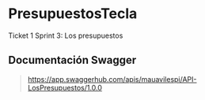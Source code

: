 # PresupuestosTecla
Ticket 1 Sprint 3: Los presupuestos

## Documentación Swagger
> https://app.swaggerhub.com/apis/mauavilespi/API-LosPresupuestos/1.0.0
